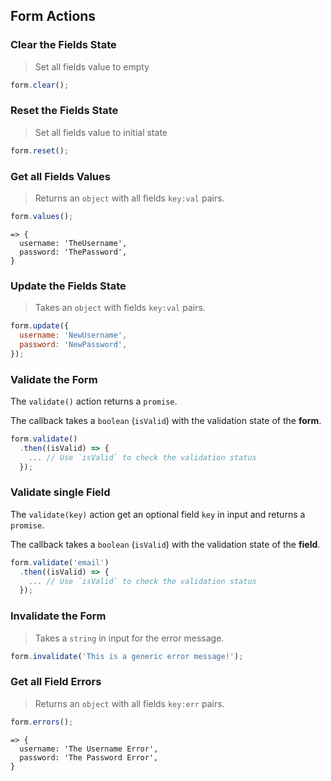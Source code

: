 ## Form Actions

### Clear the Fields State

> Set all fields value to empty

```javascript
form.clear();
```

### Reset the Fields State

> Set all fields value to initial state

```javascript
form.reset();
```

### Get all Fields Values

> Returns an `object` with all fields `key:val` pairs.

```javascript
form.values();
```
```
=> {
  username: 'TheUsername',
  password: 'ThePassword',
}
```


### Update the Fields State

> Takes an `object` with fields `key:val` pairs.

```javascript
form.update({
  username: 'NewUsername',
  password: 'NewPassword',
});
```

### Validate the Form

The `validate()` action returns a `promise`.

The callback takes a `boolean` (`isValid`) with the validation state of the **form**.

```javascript
form.validate()
  .then((isValid) => {
    ... // Use `isValid` to check the validation status
  });
```

### Validate single Field

The `validate(key)` action get an optional field `key` in input and returns a `promise`.

The callback takes a `boolean` (`isValid`) with the validation state of the **field**.

```javascript
form.validate('email')
  .then((isValid) => {
    ... // Use `isValid` to check the validation status
  });
```

### Invalidate the Form

> Takes a `string` in input for the error message.

```javascript
form.invalidate('This is a generic error message!');
```

### Get all Field Errors

> Returns an `object` with all fields `key:err` pairs.

```javascript
form.errors();
```
```
=> {
  username: 'The Username Error',
  password: 'The Password Error',
}
```
